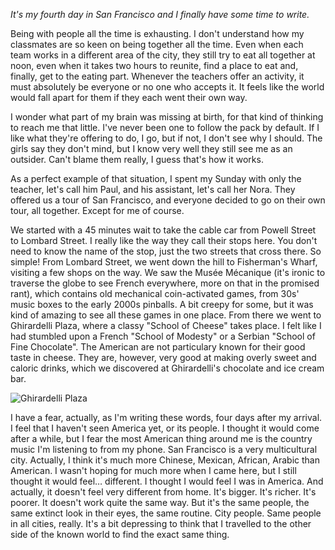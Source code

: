 *It's my fourth day in San Francisco and I finally have some time to write.*

Being with people all the time is exhausting. I don't understand how my classmates are so keen on being together all the time. Even when each team works in a different area of the city, they still try to eat all together at noon, even when it takes two hours to reunite, find a place to eat and, finally, get to the eating part. Whenever the teachers offer an activity, it must absolutely be everyone or no one who accepts it. It feels like the world would fall apart for them if they each went their own way.

I wonder what part of my brain was missing at birth, for that kind of thinking to reach me that little. I've never been one to follow the pack by default. If I like what they're offering to do, I go, but if not, I don't see why I should. The girls say they don't mind, but I know very well they still see me as an outsider. Can't blame them really, I guess that's how it works.

As a perfect example of that situation, I spent my Sunday with only the teacher, let's call him Paul, and his assistant, let's call her Nora. They offered us a tour of San Francisco, and everyone decided to go on their own tour, all together. Except for me of course.

We started with a 45 minutes wait to take the cable car from Powell Street to Lombard Street. I really like the way they call their stops here. You don't need to know the name of the stop, just the two streets that cross there. So simple! From Lombard Street, we went down the hill to Fisherman's Wharf, visiting a few shops on the way. We saw the Musée Mécanique (it's ironic to traverse the globe to see French everywhere, more on that in the promised rant), which contains old mechanical coin-activated games, from 30s' music boxes to the early 2000s pinballs. A bit creepy for some, but it was kind of amazing to see all these games in one place. From there we went to Ghirardelli Plaza, where a classy "School of Cheese" takes place. I felt like I had stumbled upon a French "School of Modesty" or a Serbian "School of Fine Chocolate". The American are not particulary known for their good taste in cheese. They are, however, very good at making overly sweet and caloric drinks, which we discovered at Ghirardelli's chocolate and ice cream bar.

![Ghirardelli Plaza](/images/blog/blog2-1.jpg)

I have a fear, actually, as I'm writing these words, four days after my arrival. I feel that I haven't seen America yet, or its people. I thought it would come after a while, but I fear the most American thing around me is the country music I'm listening to from my phone. San Francisco is a very multicultural city. Actually, I think it's much more Chinese, Mexican, African, Arabic than American. I wasn't hoping for much more when I came here, but I still thought it would feel… different. I thought I would feel I was in America. And actually, it doesn't feel very different from home. It's bigger. It's richer. It's poorer. It doesn't work quite the same way. But it's the same people, the same extinct look in their eyes, the same routine. City people. Same people in all cities, really. It's a bit depressing to think that I travelled to the other side of the known world to find the exact same thing.
